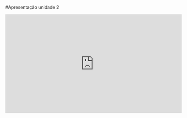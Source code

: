 #Apresentação unidade 2

<iframe width="560" height="315" src="https://www.youtube.com/embed/ORlWwWof6hg" title="YouTube video player" frameborder="0" allow="accelerometer; autoplay; clipboard-write; encrypted-media; gyroscope; picture-in-picture; web-share" allowfullscreen></iframe>